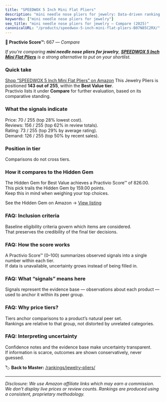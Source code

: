 ```yaml
---
title: "SPEEDWOX 5 Inch Mini Flat Pliers"
description: "mini needle nose pliers for jewelry: Data-driven ranking using the Practivio Score™. Positioned by quality, value, demand, findability, momentum."
keywords: ["mini needle nose pliers for jewelry"]
seo_title: "mini needle nose pliers for jewelry — Compare (2025)"
canonicalURL: "/products/speedwox-5-inch-mini-flat-pliers-B07N85C2RX/"
---
```


**🛒 Practivio Score™:** 667 — _Compare_


*If you're comparing **mini needle nose pliers for jewelry**, **[SPEEDWOX 5 Inch Mini Flat Pliers](https://www.amazon.com/dp/B07N85C2RX?tag=practivio-20)** is a strong alternative to put on your shortlist.*
### Quick take
[Shop “SPEEDWOX 5 Inch Mini Flat Pliers” on Amazon](https://www.amazon.com/dp/B07N85C2RX?tag=practivio-20)
This Jewelry Pliers is positioned **143 out of 255**, within the **Best Value tier**.  
Practivio lists it under **Compare** for further evaluation, based on its comparative standing.

### What the signals indicate
Price: 70 / 255 (top 28% lowest cost).  
Reviews: 156 / 255 (top 62% in review totals).  
Rating: 73 / 255 (top 29% by average rating).  
Demand: 126 / 255 (top 50% by recent sales).

### Position in tier
Comparisons do not cross tiers.

### How it compares to the Hidden Gem
The Hidden Gem for Best Value achieves a Practivio Score™ of 826.00.  
This pick trails the Hidden Gem by 159.00 points.  
Keep this in mind when weighing your top choices.  

See the Hidden Gem on Amazon → [View listing](https://www.amazon.com/dp/B07C5PM8L4?tag=practivio-20)

### FAQ: Inclusion criteria
Baseline eligibility criteria govern which items are considered.  
That preserves the credibility of the final tier decisions.

### FAQ: How the score works
A Practivio Score™ (0–100) summarizes observed signals into a single number within each tier.  
If data is unavailable, uncertainty grows instead of being filled in.

### FAQ: What “signals” means here
Signals represent the evidence base — observations about each product — used to anchor it within its peer group.

### FAQ: Why price tiers?
Tiers anchor comparisons to a product’s natural peer set.  
Rankings are relative to that group, not distorted by unrelated categories.

### FAQ: Interpreting uncertainty
Confidence notes and the evidence base make uncertainty transparent.  
If information is scarce, outcomes are shown conservatively, never guessed.

<!-- Missing template for Compare/CompareWithinPriceClass -->


🏷️ **Back to Master:** [/rankings/jewelry-pliers/](/rankings/jewelry-pliers/)

---
_Disclosure: We use Amazon affiliate links which may earn a commission. We don’t display live prices or review counts. Rankings are produced using a consistent, proprietary methodology._

